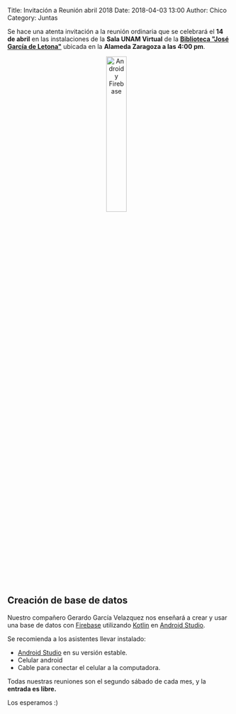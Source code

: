 Title: Invitación a Reunión abril 2018
Date: 2018-04-03 13:00
Author:  Chico
Category: Juntas

Se hace una atenta invitación a la reunión ordinaria que se celebrará el __14 de abril__ en las instalaciones de la __Sala UNAM Virtual__ de la __[Biblioteca "José García de Letona"](https://www.openstreetmap.org/#map=19/25.54029/-103.44524)__ ubicada en la __Alameda Zaragoza a las 4:00 pm__.

<center>
<a class="img-responsive" href="{attach}2018-04-03-invitacion-reunion-abril/AndroidMasFirebase.png"><img class="img-responsive" style="width:30%;height:auto;margin-right:12px;" src="{attach}2018-04-03-invitacion-reunion-abril/AndroidMasFirebase.png" alt="Android y Firebase" width="325" height="250"></a>
</center>

<br />

## Creación de base de datos

Nuestro compañero Gerardo García Velazquez nos enseñará a crear y usar una base de datos con [Firebase](https://en.wikipedia.org/wiki/Firebase) utilizando [Kotlin](https://en.wikipedia.org/wiki/Kotlin_(programming_language)) en [Android Studio](https://en.wikipedia.org/wiki/Android_Studio).

Se recomienda a los asistentes llevar instalado:

+ [Android Studio](https://en.wikipedia.org/wiki/Android_Studio) en su versión estable.
+ Celular android
+ Cable para conectar el celular a la computadora.

Todas nuestras reuniones son el segundo sábado de cada mes, y la __entrada es libre.__

Los esperamos :)
